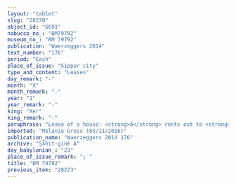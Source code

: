```yaml
---
layout: "tablet"
slug: "28270"
object_id: "6691"
nabucco_no_: "BM79792"
museum_no_: "BM 79792"
publication: "Waerzeggers 2014"
text_number: "176"
period: "Each"
place_of_issue: "Sippar city"
type_and_content: "Leases"
day_remark: "-"
month: "X"
month_remark: "-"
year: "1"
year_remark: "-"
king: "Xer"
king_remark: "-"
paraphrase: "Lease of a house: <strong>A</strong> rents out to <strong>B</strong> his entire house for 10 shekels of silver rent (<em>idū</em>) per year beginning with (<em>ultu</em>) month [x] for 3 years. The lessee has to renew the roof (<em>ūru &scaron;an&ucirc;</em>). <strong>He</strong> will charge (<em>ana muhhi</em> PN <em>man&ucirc;</em>) his lessor with the costs for the bricks (<em>libittu</em>), reed (<em>qan&ucirc;</em>) and beams (<em>gu&scaron;ūru</em>) needed for renovation work (<em>dullu epē&scaron;u</em>), if they exceed the 30 shekels of silver, that is, the rent for 3 years. 3 witnesses and the scribe. Each party has taken a copy.<br /> <br /> <strong>A</strong> = Nergal-uballiṭ/Ṭābia; <strong>B</strong> = Bēl-nāṣir/Bēl-uballiṭ//Ṣāhit-gin&ecirc;; Scribe = Bēl-rēmanni/Mu&scaron;eb&scaron;i-Marduk//&Scaron;ang&ucirc;-&Scaron;ama&scaron;<br /> &nbsp;"
imported: "Melanie Gross (03/11/2016)"
publication_name: "Waerzeggers 2014 176"
archive: "Ṣāhit-ginê A"
day_babylonian_: "23"
place_of_issue_remark: "; "
title: "BM 79792"
previous_item: "28273"
---
```

